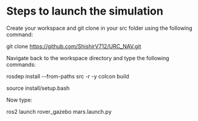 # Steps to launch the simulation 
Create your workspace and git clone in your src folder using the following command:


git clone https://github.com/ShishirV712/URC_NAV.git


Navigate back to the workspace directory and type the following commands:

rosdep install --from-paths src -r -y
colcon build


source install/setup.bash


Now type:


ros2 launch rover_gazebo mars.launch.py
